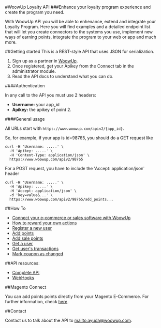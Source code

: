 #WoowUp Loyalty API
###Enhance your loyalty program experience and create the program you need.

With WoowUp API you will be able to enhenance, extend and integrate your Loyalty Program.
Here you will find examples and a detailed endpoint list that will let you create connectors to the systems you use, implement new ways of earning points, integrate the program to your web or app and much more. 

##Getting started
This is a REST-style API that uses JSON for serialization.

1. Sign up as a partner in [WoowUp](http://www.woowup.com).
2. Once registered, get your Apikey from the Connect tab in the administrator module.
3. Read the API docs to understand what you can do.

####Authentication

In any call to the API you must use 2 headers:
 
 * __Username:__ your app_id 
 * __Apikey:__ the apikey of point 2.

####General usage

All URLs start with `https://www.woowup.com/apiv2/{app_id}`. 

So, for example, if your app is id=98765, you should do a GET request like

```shell
curl -H 'Username: .....' \
  -H 'Apikey: .....' \
  -H 'Content-Type: application/json' \
  https://www.woowup.com/apiv2/98765
```

For a POST request, you have to include the 'Accept: application/json' header

```shell
curl -H 'Username: .....' \
  -H 'Apikey: .....' \
  -H 'Accept: application/json' \
  -d 'key=value&...' \
  https://www.woowup.com/apiv2/98765/add_points...
```

##How To

* [Connect your e-commerce or sales software with WoowUp](https://github.com/woowup/docs/blob/master/howto/create-sales-connector.md)
* [How to reward your own actions](https://github.com/woowup/docs/blob/master/howto/reward-own-actions.md)
* [Register a new user](https://github.com/woowup/docs/blob/master/api/examples.md#register-a-new-user)
* [Add points](https://github.com/woowup/docs/blob/master/api/examples.md#add-points)
* [Add sale points](https://github.com/woowup/docs/blob/master/api/examples.md#add-sale-points)
* [Get a user](https://github.com/woowup/docs/blob/master/api/examples.md#get-a-user)
* [Get user's transactions](https://github.com/woowup/docs/blob/master/api/get-users-transactions)
* [Mark coupon as changed](https://github.com/woowup/docs/blob/master/api/get-users-transactions)

##API resources: 

* [Complete API](https://github.com/woowup/docs/blob/master/api/api.md)
* [WebHooks](https://github.com/woowup/docs/blob/master/api/webhooks.md)

##Magento Connect

You can add points points directly from your Magento E-Commerce. For further information, check [here](https://github.com/woowup/docs/blob/master/magento_connect/readme.md).

##Contact

Contact us to talk about the API to <mailto:ayuda@woowup.com>.
